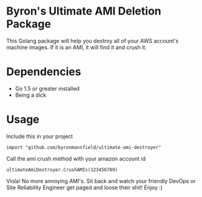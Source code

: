 # Byron's Ultimate AMI Deletion Package

This Golang package will help you destroy all of your AWS account's machine images. If it is an AMI, it will find it and crush it.

# Dependencies

- Go 1.5 or greater installed
- Being a dick

# Usage

Include this in your project

```
import "github.com/byronmansfield/ultimate-ami-destroyer"
```

Call the ami crush method with your amazon account id

```
ultimateAmiDestroyer.CrushAMIs(123456789)
```

Viola! No more annoying AMI's. Sit back and watch your friendly DevOps or Site Reliability Engineer get paged and loose their shit! Enjoy :)
